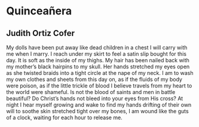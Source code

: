 # Quinceañera
## Judith Ortiz Cofer
My dolls have been put away like dead
children in a chest I will carry
with me when I marry.
I reach under my skirt to feel
a satin slip bought for this day. It is soft
as the inside of my thighs. My hair
has been nailed back with my mother’s
black hairpins to my skull. Her hands
stretched my eyes open as she twisted
braids into a tight circle at the nape
of my neck. I am to wash my own clothes
and sheets from this day on, as if
the fluids of my body were poison, as if
the little trickle of blood I believe
travels from my heart to the world were
shameful. Is not the blood of saints and
men in battle beautiful? Do Christ’s hands
not bleed into your eyes from His cross?
At night I hear myself growing and wake
to find my hands drifting of their own will
to soothe skin stretched tight
over my bones,
I am wound like the guts of a clock,
waiting for each hour to release me.